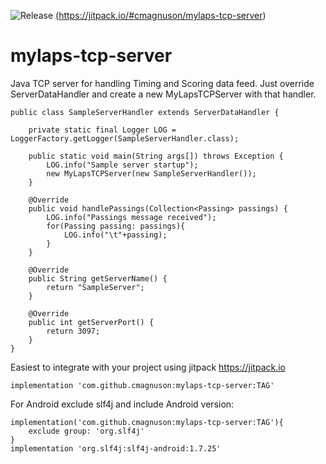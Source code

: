 ![Release](https://jitpack.io/v/cmagnuson/mylaps-tcp-server.svg)
(https://jitpack.io/#cmagnuson/mylaps-tcp-server)

# mylaps-tcp-server

Java TCP server for handling Timing and Scoring data feed.  Just override ServerDataHandler and create a new MyLapsTCPServer with that handler.

```
public class SampleServerHandler extends ServerDataHandler {

    private static final Logger LOG = LoggerFactory.getLogger(SampleServerHandler.class);

    public static void main(String args[]) throws Exception {
        LOG.info("Sample server startup");
        new MyLapsTCPServer(new SampleServerHandler());
    }

    @Override
    public void handlePassings(Collection<Passing> passings) {
        LOG.info("Passings message received");
        for(Passing passing: passings){
            LOG.info("\t"+passing);
        }
    }

    @Override
    public String getServerName() {
        return "SampleServer";
    }

    @Override
    public int getServerPort() {
        return 3097;
    }
}
```

Easiest to integrate with your project using jitpack https://jitpack.io
```    
implementation 'com.github.cmagnuson:mylaps-tcp-server:TAG' 
```

For Android exclude slf4j and include Android version:   
``` 
implementation('com.github.cmagnuson:mylaps-tcp-server:TAG'){
    exclude group: 'org.slf4j'
}
implementation 'org.slf4j:slf4j-android:1.7.25'
```
